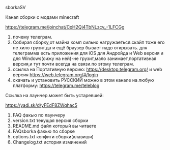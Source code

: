 sborkaSV

Канал сборки с модами minecraft

https://telegram.me/joinchat/CxH2Qj4TbNLzcv_-1LFCGg

1. почему телеграм.
2. Собирая сборку,от майна комп сильно нагружаеться.скайп тоже его не хило грузит,да и ещё браузер бывает надо открывать. для телеграмма есть приложения для iOS для Андройда и Web версия и для Windows(сижу на ней)-не грузит,мало занимает,портативная версия,и тут почти всегда на связи.по этому телеграм.
3. ссылка на Портативную версию: https://desktop.telegram.org/ и web версия https://web.telegram.org/#/login
4. скачать и установить РУССКИЙ можно в этом канале на любую платформу: https://telegram.me/teleblog

Ссылка на лаунчер.может быть устаревшей:

https://yadi.sk/d/yFEdF8ZWqhac5

1. FAQ факью по лаунчеру
2. version.txt текущая версия сборки
3. README.md файл который вы читаете
4. FAQsborka факью по сборке
5. options.txt конфиги сборки(клавиши)
6. Changelog.txt история изминений
  
